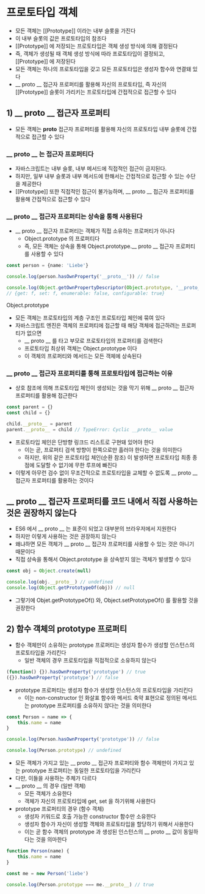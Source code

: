 # 프로토타입 객체
- 모든 객체는 [[Prototype]] 이라는 내부 슬롯을 가진다
- 이 내부 슬롯의 값은 프로토타입의 참조다
- [[Prototype]] 에 저장되는 프로토타입은 객체 생성 방식에 의해 결정된다
- 즉, 객체가 생성될 때 객체 생성 방식에 따라 프로토타입이 결정되고, [[Prototype]] 에 저장된다
- 모든 객체는 하나의 프로토타입을 갖고 모든 프로토타입은 생성자 함수와 연결돼 있다
- __ proto __ 접근자 프로퍼티를 활용해 자신의 프로토타입, 즉 자신의 [[Prototype]] 슬롯이 가리키는 프로토타입에 간접적으로 접근할 수 있다

## 1) __ proto __ 접근자 프로퍼티
- 모든 객체는 __proto__ 접근자 프로퍼티를 활용해 자신의 프로토타입 내부 슬롯에 간접적으로 접근할 수 있다
### __ proto __ 는 접근자 프로퍼티다
- 자바스크립트는 내부 슬롯, 내부 메서드에 직접적인 접근이 금지된다.
- 하지만, 일부 내부 슬롯과 내부 메서드에 한해서는 간접적으로 접근할 수 있는 수단을 제공한다
- [[Prototype]] 또한 직접적인 접근이 불가능하며, __ proto __ 접근자 프로퍼티를 활용해 간접적으로 접근할 수 있다

### __ proto __ 접근자 프로퍼티는 상속을 통해 사용된다
- __ proto __ 접근자 프로퍼티는 객체가 직접 소유하는 프로퍼티가 아니다
  - Object.prototype 의 프로퍼티다
  - 즉, 모든 객체는 상속을 통해 Object.prototype.__ proto __ 접근자 프로퍼티를 사용할 수 있다
```typescript jsx
const person = {name: 'Liebe'}

console.log(person.hasOwnProperty('__proto__')) // false

console.log(Object.getOwnPropertyDescriptor(Object.prototype, '__proto__'))
// {get: f, set: f, enumerable: false, configurable: true}
```
Object.prototype
- 모든 객체는 프로토타입의 계층 구조인 프로토타입 체인에 묶여 있다
- 자바스크립트 엔진은 객체의 프로퍼티에 접근할 때 해당 객체에 접근하려는 프로퍼티가 없으면
  - __ proto __ 를 타고 부모로 프로토타입의 프로퍼티를 검색한다
  - 프로토타입 최상위 객체는 Object.prototype 이다
  - 이 객체의 프로퍼티와 메서드는 모든 객체에 상속된다

### __ proto __ 접근자 프로퍼티를 통해 프로토타입에 접근하는 이유
- 상호 참조에 의해 프로토타입 체인이 생성되는 것을 막기 위해 __ proto __ 접근자 프로퍼티를 활용해 접근한다
```typescript jsx
const parent = {}
const child = {}

child.__proto__ = parent
parent.__proto__ = child // TypeError: Cyclic __proto__ value
```
- 프로토타입 체인은 단방향 링크드 리스트로 구현돼 있어야 한다
  - 이는 곧, 프로퍼티 검색 방향이 한쪽으로만 흘러야 한다는 것을 의미한다
  - 하지만, 위의 같은 프로토타입 체인(순환 참조) 이 발생하면 프로토타입 최종 종점에 도달할 수 없기에 무한 루프에 빠진다
- 이렇게 아무런 검수 없이 무조건적으로 프로토타입을 교체할 수 없도록 __ proto __ 접근자 프로퍼티를 활용하는 것이다

## __ proto __ 접근자 프로퍼티를 코드 내에서 직접 사용하는 것은 권장하지 않는다
- ES6 에서 __ proto __ 는 표준이 되었고 대부분의 브라우저에서 지원한다
- 하지만 이렇게 사용하는 것은 권장하지 않는다
- 왜냐하면 모든 객체가 __ proto __ 접근자 프로퍼티를 사용할 수 있는 것은 아니기 때문이다
- 직접 상속을 통해서 Object.prototype 을 상속받지 않는 객체가 발생할 수 있다
```typescript jsx
const obj = Object.create(null)

console.log(obj.__proto__) // undefined
console.log(Object.getPrototypeOf(obj)) // null
```
- 그렇기에 Objet.getPrototypeOf() 와, Object.setPrototypeOf() 를 활용할 것을 권장한다

## 2) 함수 객체의 prototype 프로퍼티
- 함수 객체만이 소유하는 prototype 프로퍼티는 생성자 함수가 생성할 인스턴스의 프로토타입을 가리킨다
  - 일반 객체의 경우 프로토타입을 직접적으로 소유하지 않는다
```typescript jsx
(function() {}).hasOwnProperty('prototype') // true
({}).hasOwnProperty('prototype') // false
```
- prototype 프로퍼티는 생성자 함수가 생성할 인스턴스의 프로토타입을 가리킨다
  - 이는 non-constructor 인 화살표 함수와 메서드 축약 표현으로 정의된 메서드는 prototype 프로퍼티를 소유하지 않다는 것을 의미한다
```typescript jsx
const Person = name => {
	this.name = name
}

console.log(Person.hasOwnProperty('prototype')) // false

console.log(Person.prototype) // undefined
```
- 모든 객체가 가지고 있는 __ proto __ 접근자 프로퍼티와 함수 객체만이 가지고 있는 prototype 프로퍼티는 동일한 프로토타입을 가리킨다
- 다만, 이들을 사용하는 주체가 다르다
- __ proto __ 의 경우 (일반 객체)
  - 모든 객체가 소유한다
  - 객체가 자신의 프로토타입에 get, set 을 하기위해 사용한다
- prototype 프로퍼티의 경우 (함수 객체)
  - 생성자 키워드로 호출 가능한 constructor 함수만 소유한다
  - 생성자 함수가 자신이 생성할 객체와 프로토타입을 할당하기 위해서 사용한다
  - 이는 곧 함수 객체의 prototype 과 생성된 인스턴스의 __ proto __ 값이 동일하다는 것을 의마한다
```typescript jsx
function Person(name) {
	this.name = name
}

const me = new Person('liebe')

console.log(Person.prototype === me.__proto__) // true
```